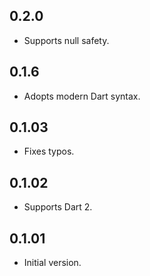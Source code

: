 ## 0.2.0

- Supports null safety.

## 0.1.6

- Adopts modern Dart syntax.

## 0.1.03

- Fixes typos.

## 0.1.02

- Supports Dart 2.

## 0.1.01

- Initial version.
